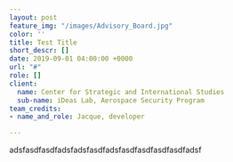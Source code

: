 ```yaml
---
layout: post
feature_img: "/images/Advisory_Board.jpg"
color: ''
title: Test Title
short_descr: []
date: 2019-09-01 04:00:00 +0000
url: "#"
role: []
client:
  name: Center for Strategic and International Studies
  sub-name: iDeas Lab, Aerospace Security Program
team_credits:
- name_and_role: Jacque, developer

---
```

adsfasdfasdfadsfadsfasdfadsfasdfasdfasdfasdfadsf